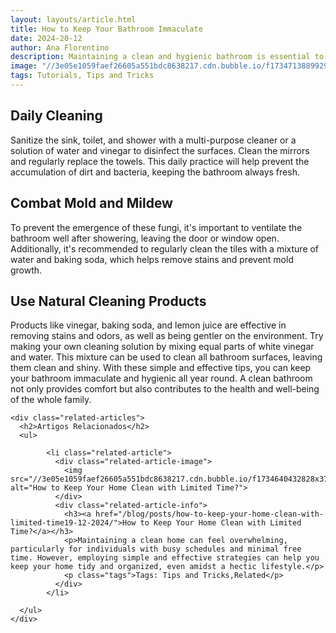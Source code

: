 ```yaml
---
layout: layouts/article.html
title: How to Keep Your Bathroom Immaculate
date: 2024-20-12
author: Ana Florentino
description: Maintaining a clean and hygienic bathroom is essential to ensure the comfort and health of everyone at home. With some simple tips and effective tricks, it's possible to keep the bathroom immaculate.
image: "//3e05e1059faef26605a551bdc8638217.cdn.bubble.io/f1734713889929x701173468358720300/bathroom.png"
tags: Tutorials, Tips and Tricks
---
```


## Daily Cleaning

Sanitize the sink, toilet, and shower with a multi-purpose cleaner or a solution of water and vinegar to disinfect the surfaces. Clean the mirrors and regularly replace the towels. This daily practice will help prevent the accumulation of dirt and bacteria, keeping the bathroom always fresh.

## Combat Mold and Mildew

To prevent the emergence of these fungi, it's important to ventilate the bathroom well after showering, leaving the door or window open. Additionally, it's recommended to regularly clean the tiles with a mixture of water and baking soda, which helps remove stains and prevent mold growth.

## Use Natural Cleaning Products

Products like vinegar, baking soda, and lemon juice are effective in removing stains and odors, as well as being gentler on the environment. Try making your own cleaning solution by mixing equal parts of white vinegar and water. This mixture can be used to clean all bathroom surfaces, leaving them clean and shiny.
With these simple and effective tips, you can keep your bathroom immaculate and hygienic all year round. A clean bathroom not only provides comfort but also contributes to the health and well-being of the whole family.


    <div class="related-articles">
      <h2>Artigos Relacionados</h2>
      <ul>
        
            <li class="related-article">
              <div class="related-article-image">
                <img src="//3e05e1059faef26605a551bdc8638217.cdn.bubble.io/f1734640432828x375397332491456200/Frame%20552.png" alt="How to Keep Your Home Clean with Limited Time?">
              </div>
              <div class="related-article-info">
                <h3><a href="/blog/posts/how-to-keep-your-home-clean-with-limited-time19-12-2024/">How to Keep Your Home Clean with Limited Time?</a></h3>
                <p>Maintaining a clean home can feel overwhelming, particularly for individuals with busy schedules and minimal free time. However, employing simple and effective strategies can help you keep your home tidy and organized, even amidst a hectic lifestyle.</p>
                <p class="tags">Tags: Tips and Tricks,Related</p>
              </div>
            </li>
          
      </ul>
    </div>
    